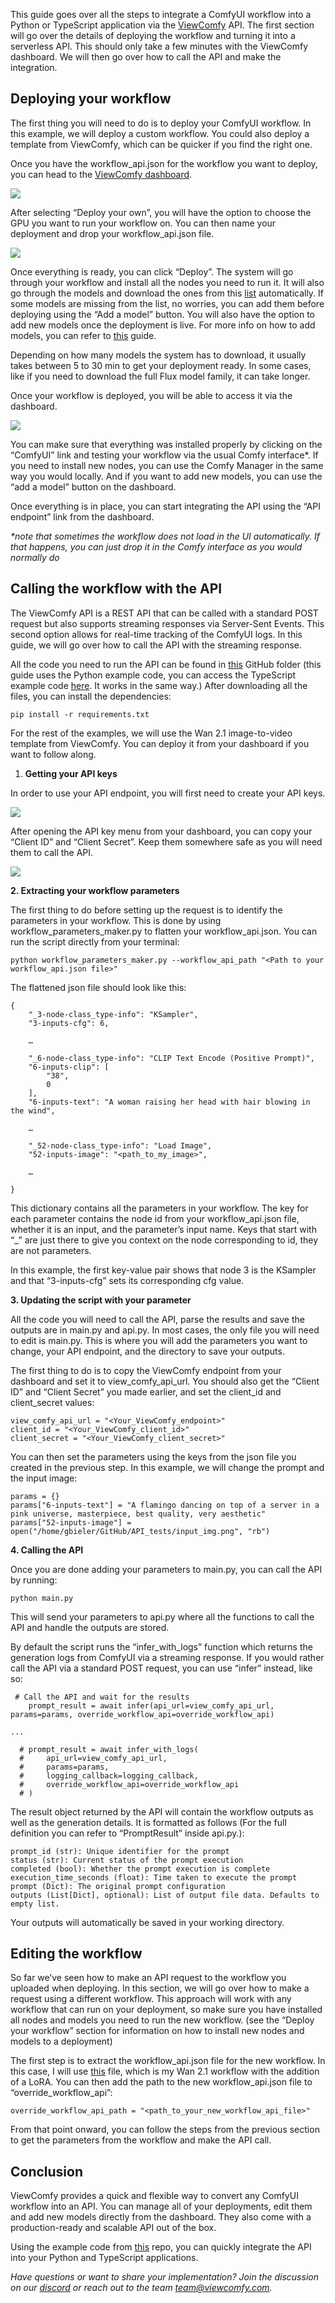 This guide goes over all the steps to integrate a ComfyUI workflow into a Python or TypeScript application via the  [ViewComfy](https://www.viewcomfy.com/deploy-comfyui) API. The first section will go over the details of deploying the workflow and turning it into a serverless API. This should only take a few minutes with the ViewComfy dashboard. We will then go over how to call the API and make the integration.

## Deploying your workflow

The first thing you will need to do is to deploy your ComfyUI workflow. In this example, we will deploy a custom workflow. You could also deploy a template from ViewComfy, which can be quicker if you find the right one.

Once you have the workflow_api.json for the workflow you want to deploy, you can head to the  [ViewComfy dashboard](https://app.viewcomfy.com/).

![](https://miro.medium.com/v2/resize:fit:241/1*fjzC-Y5HqGascYqqblM-Ng.png)

After selecting “Deploy your own”, you will have the option to choose the GPU you want to run your workflow on. You can then name your deployment and drop your workflow_api.json file.

![](https://miro.medium.com/v2/resize:fit:512/1*4EclYTUWE_iFw-uxFY_gHg.png)

Once everything is ready, you can click “Deploy”. The system will go through your workflow and install all the nodes you need to run it. It will also go through the models and download the ones from this  [list](https://github.com/ViewComfy/cloud-public/blob/main/supported_weights.md)  automatically. If some models are missing from the list, no worries, you can add them before deploying using the “Add a model” button. You will also have the option to add new models once the deployment is live. For more info on how to add models, you can refer to  [this](https://youtu.be/sRticjuabVQ)  guide.

Depending on how many models the system has to download, it usually takes between 5 to 30 min to get your deployment ready. In some cases, like if you need to download the full Flux model family, it can take longer.

Once your workflow is deployed, you will be able to access it via the dashboard.

![](https://miro.medium.com/v2/resize:fit:700/1*K6fJMGWVo3Esp0loY6mdSg.png)

You can make sure that everything was installed properly by clicking on the “ComfyUI” link and testing your workflow via the usual Comfy interface*. If you need to install new nodes, you can use the Comfy Manager in the same way you would locally. And if you want to add new models, you can use the “add a model” button on the dashboard.

Once everything is in place, you can start integrating the API using the “API endpoint” link from the dashboard.

_*note that sometimes the workflow does not load in the UI automatically. If that happens, you can just drop it in the Comfy interface as you would normally do_

## Calling the workflow with the API

The ViewComfy API is a REST API that can be called with a standard POST request but also supports streaming responses via Server-Sent Events. This second option allows for real-time tracking of the ComfyUI logs. In this guide, we will go over how to call the API with the streaming response.

All the code you need to run the API can be found in  [this](https://github.com/ViewComfy/cloud-public/tree/main/ViewComfy_API/Python)  GitHub folder (this guide uses the Python example code, you can access the TypeScript example code  [here](https://github.com/ViewComfy/cloud-public/tree/main/ViewComfy_API/Node-TypeScript). It works in the same way.) After downloading all the files, you can install the dependencies:

```
pip install -r requirements.txt
```


For the rest of the examples, we will use the Wan 2.1 image-to-video template from ViewComfy. You can deploy it from your dashboard if you want to follow along.

1.  **Getting your API keys**

In order to use your API endpoint, you will first need to create your API keys.

![](https://miro.medium.com/v2/resize:fit:700/1*O0fTB-MvH-p2t7ORtw2vIg.png)

After opening the API key menu from your dashboard, you can copy your “Client ID” and “Client Secret”. Keep them somewhere safe as you will need them to call the API.

![](https://miro.medium.com/v2/resize:fit:536/1*OcFXfAjFN4ptCTNh98lLjg.png)

**2. Extracting your workflow parameters**

The first thing to do before setting up the request is to identify the parameters in your workflow. This is done by using workflow_parameters_maker.py to flatten your workflow_api.json. You can run the script directly from your terminal:

```
python workflow_parameters_maker.py --workflow_api_path "<Path to your workflow_api.json file>"
```

The flattened json file should look like this:

```
{  
    "_3-node-class_type-info": "KSampler",  
    "3-inputs-cfg": 6,  
  
    …  
  
    "_6-node-class_type-info": "CLIP Text Encode (Positive Prompt)",  
    "6-inputs-clip": [  
        "38",  
        0  
    ],  
    "6-inputs-text": "A woman raising her head with hair blowing in the wind",  
  
    …  
  
    "_52-node-class_type-info": "Load Image",  
    "52-inputs-image": "<path_to_my_image>",  
  
    …  
  
}
```

This dictionary contains all the parameters in your workflow. The key for each parameter contains the node id from your workflow_api.json file, whether it is an input, and the parameter’s input name. Keys that start with “_” are just there to give you context on the node corresponding to id, they are not parameters.

In this example, the first key-value pair shows that node 3 is the KSampler and that “3-inputs-cfg” sets its corresponding cfg value.

**3. Updating the script with your parameter**

All the code you will need to call the API, parse the results and save the outputs are in main.py and api.py. In most cases, the only file you will need to edit is main.py. This is where you will add the parameters you want to change, your API endpoint, and the directory to save your outputs.

The first thing to do is to copy the ViewComfy endpoint from your dashboard and set it to view_comfy_api_url. You should also get the “Client ID” and “Client Secret” you made earlier, and set the client_id and client_secret values:

```
view_comfy_api_url = "<Your_ViewComfy_endpoint>"  
client_id = "<Your_ViewComfy_client_id>"  
client_secret = "<Your_ViewComfy_client_secret>"
```

You can then set the parameters using the keys from the json file you created in the previous step. In this example, we will change the prompt and the input image:

```
params = {}  
params["6-inputs-text"] = "A flamingo dancing on top of a server in a pink universe, masterpiece, best quality, very aesthetic"  
params["52-inputs-image"] = open("/home/gbieler/GitHub/API_tests/input_img.png", "rb")
```

**4. Calling the API**

Once you are done adding your parameters to main.py, you can call the API by running:

```
python main.py
```

This will send your parameters to api.py where all the functions to call the API and handle the outputs are stored.

By default the script runs the “infer_with_logs” function which returns the generation logs from ComfyUI via a streaming response. If you would rather call the API via a standard POST request, you can use “infer” instead, like so:

```
 # Call the API and wait for the results  
    prompt_result = await infer(api_url=view_comfy_api_url, params=params, override_workflow_api=override_workflow_api)  
    
...  
  
  # prompt_result = await infer_with_logs(  
  #     api_url=view_comfy_api_url,  
  #     params=params,  
  #     logging_callback=logging_callback,  
  #     override_workflow_api=override_workflow_api  
  # )
```

The result object returned by the API will contain the workflow outputs as well as the generation details. It is formatted as follows (For the full definition you can refer to “PromptResult” inside api.py.):

```
prompt_id (str): Unique identifier for the prompt  
status (str): Current status of the prompt execution  
completed (bool): Whether the prompt execution is complete  
execution_time_seconds (float): Time taken to execute the prompt  
prompt (Dict): The original prompt configuration  
outputs (List[Dict], optional): List of output file data. Defaults to empty list.
```

Your outputs will automatically be saved in your working directory.

## Editing the workflow

So far we’ve seen how to make an API request to the workflow you uploaded when deploying. In this section, we will go over how to make a request using a different workflow. This approach will work with any workflow that can run on your deployment, so make sure you have installed all nodes and models you need to run the new workflow. (see the “Deploy your workflow” section for information on how to install new nodes and models to a deployment)

The first step is to extract the workflow_api.json file for the new workflow. In this case, I will use  [this](https://github.com/ViewComfy/cloud-public/blob/main/ViewComfy_API/example_workflow/wan_workflow_api_with_lora.json)  file, which is my Wan 2.1 workflow with the addition of a LoRA. You can then add the path to the new workflow_api.json file to “override_workflow_api”:

```
override_workflow_api_path = "<path_to_your_new_workflow_api_file>"
```

From that point onward, you can follow the steps from the previous section to get the parameters from the workflow and make the API call.

## **Conclusion**

ViewComfy provides a quick and flexible way to convert any ComfyUI workflow into an API. You can manage all of your deployments, edit them and add new models directly from the dashboard. They also come with a production-ready and scalable API out of the box.

Using the example code from  [this](https://github.com/ViewComfy/cloud-public/tree/main/ViewComfy_API)  repo, you can quickly integrate the API into your Python and TypeScript applications.

_Have questions or want to share your implementation? Join the discussion on our_ [_discord_](https://discord.gg/wBuDqGsv) _or reach out to the team team@viewcomfy.com._
